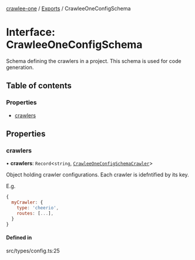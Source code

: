 [crawlee-one](../README.md) / [Exports](../modules.md) / CrawleeOneConfigSchema

# Interface: CrawleeOneConfigSchema

Schema defining the crawlers in a project. This schema is used for code generation.

## Table of contents

### Properties

- [crawlers](CrawleeOneConfigSchema.md#crawlers)

## Properties

### crawlers

• **crawlers**: `Record`<`string`, [`CrawleeOneConfigSchemaCrawler`](CrawleeOneConfigSchemaCrawler.md)\>

Object holding crawler configurations. Each crawler is idefntified by its key.

E.g.

```js
{
  myCrawler: {
    type: 'cheerio',
    routes: [...],
  }
}
```

#### Defined in

src/types/config.ts:25
